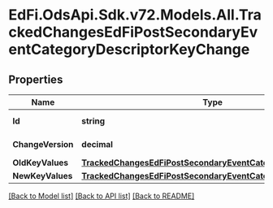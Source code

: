 # EdFi.OdsApi.Sdk.v72.Models.All.TrackedChangesEdFiPostSecondaryEventCategoryDescriptorKeyChange

## Properties

Name | Type | Description | Notes
------------ | ------------- | ------------- | -------------
**Id** | **string** | Resource identifier | [optional] 
**ChangeVersion** | **decimal** | Change version | [optional] 
**OldKeyValues** | [**TrackedChangesEdFiPostSecondaryEventCategoryDescriptorKey**](TrackedChangesEdFiPostSecondaryEventCategoryDescriptorKey.md) |  | [optional] 
**NewKeyValues** | [**TrackedChangesEdFiPostSecondaryEventCategoryDescriptorKey**](TrackedChangesEdFiPostSecondaryEventCategoryDescriptorKey.md) |  | [optional] 

[[Back to Model list]](../README.md#documentation-for-models) [[Back to API list]](../README.md#documentation-for-api-endpoints) [[Back to README]](../README.md)

